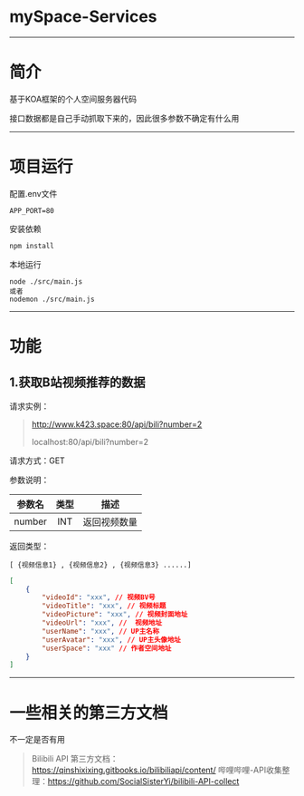 # mySpace-Services

---
# 简介

基于KOA框架的个人空间服务器代码

接口数据都是自己手动抓取下来的，因此很多参数不确定有什么用



---

# 项目运行

配置.env文件

```
APP_PORT=80
```

安装依赖

```js
npm install 
```

本地运行

```
node ./src/main.js
或者
nodemon ./src/main.js
```



---
# 功能



## 1.获取B站视频推荐的数据 

请求实例：

> http://www.k423.space:80/api/bili?number=2
>
> localhost:80/api/bili?number=2

请求方式：GET

参数说明：

| 参数名 | 类型 |     描述     |
| :----: | :--: | :----------: |
| number | INT  | 返回视频数量 |

返回类型：

```
[ {视频信息1} , {视频信息2} , {视频信息3} ......]
```

```json
[
    {
        "videoId": "xxx", // 视频BV号
        "videoTitle": "xxx", // 视频标题
        "videoPicture": "xxx", // 视频封面地址
        "videoUrl": "xxx", //  视频地址
        "userName": "xxx", // UP主名称
        "userAvatar": "xxx", // UP主头像地址
        "userSpace": "xxx" // 作者空间地址
    }
]
```



---
# 一些相关的第三方文档

不一定是否有用

> Bilibili API 第三方文档：https://qinshixixing.gitbooks.io/bilibiliapi/content/
>哔哩哔哩-API收集整理：https://github.com/SocialSisterYi/bilibili-API-collect